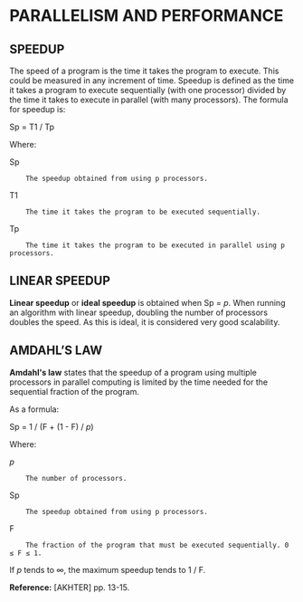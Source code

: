 # PARALLELISM AND PERFORMANCE
## SPEEDUP
The speed of a program is the time it takes the program to execute. This could be measured in any increment of time. Speedup is defined as the time it takes a program to execute sequentially (with one processor) divided by the time it takes to execute in parallel (with many processors). The formula for speedup is:

Sp = T1 / Tp

Where:

Sp

        The speedup obtained from using p processors.

T1

        The time it takes the program to be executed sequentially.

Tp

        The time it takes the program to be executed in parallel using p processors.

## LINEAR SPEEDUP
**Linear speedup** or **ideal speedup** is obtained when Sp = _p_. When running an algorithm with linear speedup, doubling the number of processors doubles the speed. As this is ideal, it is considered very good scalability.

## AMDAHL’S LAW
**Amdahl's law** states that the speedup of a program using multiple processors in parallel computing is limited by the time needed for the sequential fraction of the program.

As a formula:

Sp = 1 / (F + (1 - F) / _p_)

Where:

_p_

        The number of processors.

Sp

        The speedup obtained from using p processors.

F

        The fraction of the program that must be executed sequentially. 0 ≤ F ≤ 1.

If _p_ tends to ∞, the maximum speedup tends to 1 / F.

**Reference:** [AKHTER] pp. 13-15.
